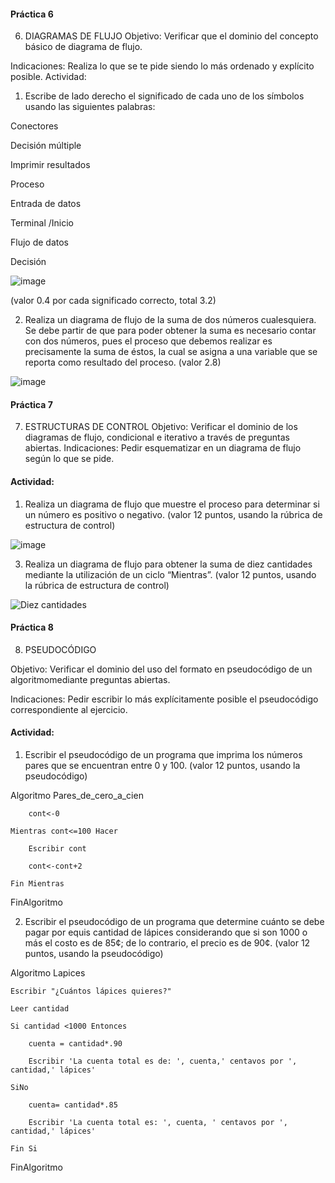 #### Práctica 6
6. DIAGRAMAS DE FLUJO
Objetivo: Verificar que el dominio del concepto básico de diagrama de flujo.

Indicaciones: Realiza lo que se te pide siendo lo más ordenado y explícito posible.
Actividad:

  1. Escribe de lado derecho el significado de cada uno de los símbolos usando las
  siguientes palabras: 
  
  Conectores
  
  Decisión múltiple
  
  Imprimir resultados
  
  Proceso
  
  Entrada de datos
  
  Terminal /Inicio
  
  Flujo de datos
  
  Decisión
  
![image](https://user-images.githubusercontent.com/101203503/160164534-404bde24-0a09-41ec-a16c-8a022e6c6723.png)



  
  (valor 0.4 por cada significado correcto, total 3.2)
  
   2. Realiza un diagrama de flujo de la suma de dos números cualesquiera. Se debe partir de que para poder obtener la suma es necesario contar con dos números, pues el
    proceso que debemos realizar es precisamente la suma de éstos, la cual se asigna a una variable que se reporta como resultado del proceso. (valor 2.8)
    
  ![image](https://user-images.githubusercontent.com/101203503/160165996-0598a8cb-2e97-4b0a-844a-993fb423839f.png)

    
 #### Práctica 7
7. ESTRUCTURAS DE CONTROL
Objetivo: Verificar el dominio de los diagramas de flujo, condicional e iterativo a través de preguntas abiertas.
Indicaciones: Pedir esquematizar en un diagrama de flujo según lo que se pide.
#### Actividad:
  1. Realiza un diagrama de flujo que muestre el proceso para determinar si un número es positivo o negativo. (valor 12 puntos, usando la rúbrica de estructura de control)

![image](https://user-images.githubusercontent.com/101203503/160167859-7fc8afb1-476d-48a0-a7f1-f2fd8b3d41fb.png)


  3. Realiza un diagrama de flujo para obtener la suma de diez cantidades mediante la utilización de un ciclo “Mientras”. (valor 12 puntos, usando la rúbrica de estructura de
control)


![Diez cantidades](https://user-images.githubusercontent.com/101203503/160172028-cf982ecc-4b6c-4d3f-9541-a5adc2da1f47.png)



#### Práctica 8
8. PSEUDOCÓDIGO

Objetivo: Verificar el dominio del uso del formato en pseudocódigo de un algoritmomediante preguntas abiertas.

Indicaciones: Pedir escribir lo más explícitamente posible el pseudocódigo correspondiente al ejercicio.

#### Actividad:

  1. Escribir el pseudocódigo de un programa que imprima los números pares que se encuentran entre 0 y 100. (valor 12 puntos, usando la pseudocódigo)

Algoritmo Pares_de_cero_a_cien
	
        cont<-0
	
	Mientras cont<=100 Hacer
		
		Escribir cont
		
		cont<-cont+2
	
	Fin Mientras

FinAlgoritmo


  2. Escribir el pseudocódigo de un programa que determine cuánto se debe pagar por equis cantidad de lápices considerando que si son 1000 o más el costo es de 85¢; de lo
contrario, el precio es de 90¢. (valor 12 puntos, usando la pseudocódigo)

Algoritmo Lapices

	Escribir "¿Cuántos lápices quieres?"
	
	Leer cantidad
	
	Si cantidad <1000 Entonces
	
		cuenta = cantidad*.90
		
		Escribir 'La cuenta total es de: ', cuenta,' centavos por ', cantidad,' lápices' 
	
	SiNo
		
		cuenta= cantidad*.85
		
		Escribir 'La cuenta total es: ', cuenta, ' centavos por ', cantidad,' lápices'
	
	Fin Si

FinAlgoritmo
